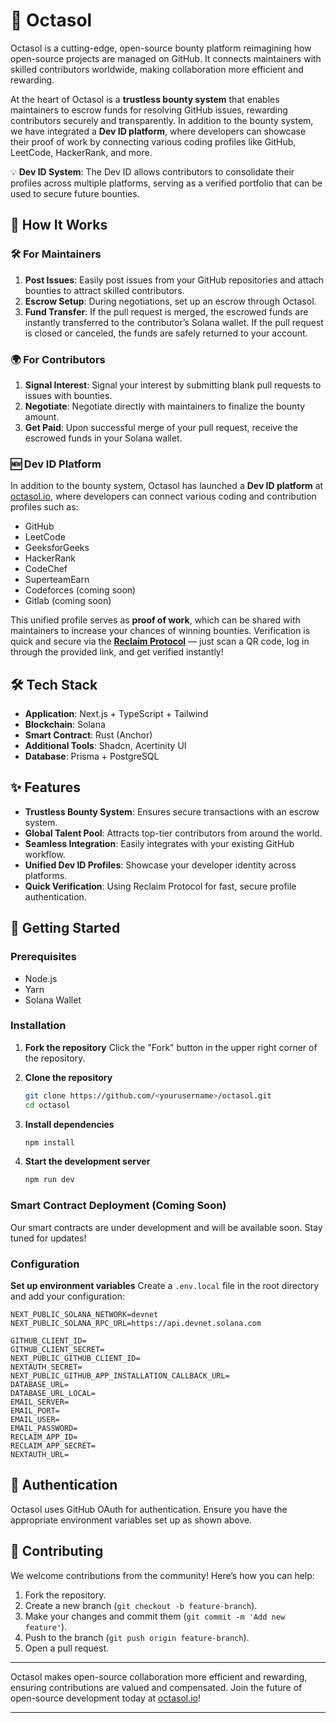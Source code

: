 # 🌟 Octasol

Octasol is a cutting-edge, open-source bounty platform reimagining how open-source projects are managed on GitHub. It connects maintainers with skilled contributors worldwide, making collaboration more efficient and rewarding.

At the heart of Octasol is a **trustless bounty system** that enables maintainers to escrow funds for resolving GitHub issues, rewarding contributors securely and transparently. In addition to the bounty system, we have integrated a **Dev ID platform**, where developers can showcase their proof of work by connecting various coding profiles like GitHub, LeetCode, HackerRank, and more.

💡 **Dev ID System**: The Dev ID allows contributors to consolidate their profiles across multiple platforms, serving as a verified portfolio that can be used to secure future bounties.

## 🚀 How It Works

### 🛠️ For Maintainers

1. **Post Issues**: Easily post issues from your GitHub repositories and attach bounties to attract skilled contributors.
2. **Escrow Setup**: During negotiations, set up an escrow through Octasol.
3. **Fund Transfer**: If the pull request is merged, the escrowed funds are instantly transferred to the contributor’s Solana wallet. If the pull request is closed or canceled, the funds are safely returned to your account.

### 🌍 For Contributors

1. **Signal Interest**: Signal your interest by submitting blank pull requests to issues with bounties.
2. **Negotiate**: Negotiate directly with maintainers to finalize the bounty amount.
3. **Get Paid**: Upon successful merge of your pull request, receive the escrowed funds in your Solana wallet.

### 🆕 Dev ID Platform

In addition to the bounty system, Octasol has launched a **Dev ID platform** at [octasol.io](https://octasol.io), where developers can connect various coding and contribution profiles such as:

- GitHub
- LeetCode
- GeeksforGeeks
- HackerRank
- CodeChef
- SuperteamEarn
- Codeforces (coming soon)
- Gitlab (coming soon)

This unified profile serves as **proof of work**, which can be shared with maintainers to increase your chances of winning bounties. Verification is quick and secure via the [**Reclaim Protocol**](https://reclaimprotocol.org/) — just scan a QR code, log in through the provided link, and get verified instantly!

## 🛠️ Tech Stack

- **Application**: Next.js + TypeScript + Tailwind
- **Blockchain**: Solana
- **Smart Contract**: Rust (Anchor)
- **Additional Tools**: Shadcn, Acertinity UI
- **Database**: Prisma + PostgreSQL 

## ✨ Features

- **Trustless Bounty System**: Ensures secure transactions with an escrow system.
- **Global Talent Pool**: Attracts top-tier contributors from around the world.
- **Seamless Integration**: Easily integrates with your existing GitHub workflow.
- **Unified Dev ID Profiles**: Showcase your developer identity across platforms.
- **Quick Verification**: Using Reclaim Protocol for fast, secure profile authentication.

## 🌟 Getting Started

### Prerequisites

- Node.js
- Yarn
- Solana Wallet

### Installation

1. **Fork the repository**
   Click the "Fork" button in the upper right corner of the repository.

2. **Clone the repository**

   ```bash
   git clone https://github.com/<yourusername>/octasol.git
   cd octasol
   ```

3. **Install dependencies**

   ```bash
   npm install
   ```

4. **Start the development server**

   ```bash
   npm run dev
   ```

### Smart Contract Deployment (Coming Soon)

Our smart contracts are under development and will be available soon. Stay tuned for updates!

### Configuration

**Set up environment variables**
Create a `.env.local` file in the root directory and add your configuration:

```env
NEXT_PUBLIC_SOLANA_NETWORK=devnet
NEXT_PUBLIC_SOLANA_RPC_URL=https://api.devnet.solana.com

GITHUB_CLIENT_ID=
GITHUB_CLIENT_SECRET=
NEXT_PUBLIC_GITHUB_CLIENT_ID=
NEXTAUTH_SECRET=
NEXT_PUBLIC_GITHUB_APP_INSTALLATION_CALLBACK_URL=
DATABASE_URL=
DATABASE_URL_LOCAL=
EMAIL_SERVER=
EMAIL_PORT=
EMAIL_USER=
EMAIL_PASSWORD=
RECLAIM_APP_ID=
RECLAIM_APP_SECRET=
NEXTAUTH_URL=
```

## 🔐 Authentication

Octasol uses GitHub OAuth for authentication. Ensure you have the appropriate environment variables set up as shown above.

## 🤝 Contributing

We welcome contributions from the community! Here’s how you can help:

1. Fork the repository.
2. Create a new branch (`git checkout -b feature-branch`).
3. Make your changes and commit them (`git commit -m 'Add new feature'`).
4. Push to the branch (`git push origin feature-branch`).
5. Open a pull request.

---

Octasol makes open-source collaboration more efficient and rewarding, ensuring contributions are valued and compensated. Join the future of open-source development today at [octasol.io](https://octasol.io)!

---
